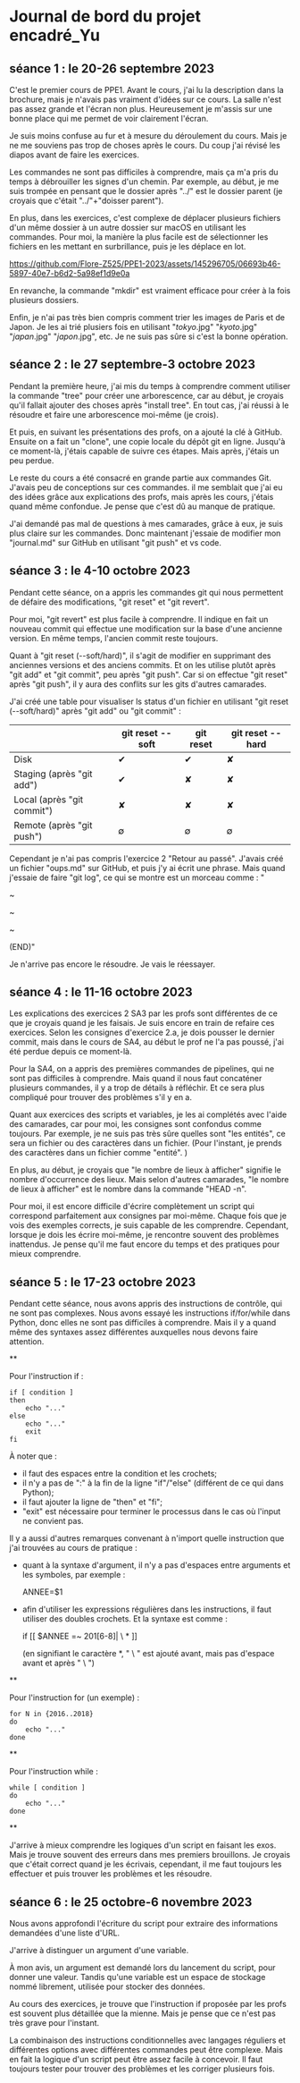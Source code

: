 # Journal de bord du projet encadré_Yu

## séance 1 : le 20-26 septembre 2023

C'est le premier cours de PPE1. Avant le cours, j'ai lu la description dans la brochure, mais je n'avais pas vraiment d'idées sur ce cours. La salle n'est pas assez grande et l'écran non plus. Heureusement je m'assis sur une bonne place qui me permet de voir clairement l'écran. 

Je suis moins confuse au fur et à mesure du déroulement du cours. Mais je ne me souviens pas trop de choses après le cours. Du coup j'ai révisé les diapos avant de faire les exercices. 
    
Les commandes ne sont pas difficiles à comprendre, mais ça m'a pris du temps à débrouiller les signes d'un chemin. Par exemple, au début, je me suis trompée en pensant que le dossier après "../" est le dossier parent (je croyais que c'était "../"+"doisser parent"). 
    
En plus, dans les exercices, c'est complexe de déplacer plusieurs fichiers d'un même dossier à un autre dossier sur macOS en utilisant les commandes. Pour moi, la manière la plus facile est de sélectionner les fichiers en les mettant en surbrillance, puis je les déplace en lot. 

https://github.com/Flore-Z525/PPE1-2023/assets/145296705/06693b46-5897-40e7-b6d2-5a98ef1d9e0a


En revanche, la commande "mkdir" est vraiment efficace pour créer à la fois plusieurs dossiers. 
    
Enfin, je n'ai pas très bien compris comment trier les images de Paris et de Japon. Je les ai trié plusiers fois en utilisant "*tokyo*.jpg" "*kyoto*.jpg" "*japan*.jpg" "*japon*.jpg", etc. Je ne suis pas sûre si c'est la bonne opération. 
  


## séance 2 : le 27 septembre-3 octobre 2023

Pendant la première heure, j'ai mis du temps à comprendre comment utiliser la commande "tree" pour créer une arborescence, car au début, je croyais qu'il fallait ajouter des choses après "install tree". En tout cas, j'ai réussi à le résoudre et faire une arborescence moi-même (je crois). 

Et puis, en suivant les présentations des profs, on a ajouté la clé à GitHub. Ensuite on a fait un "clone", une copie locale du dépôt git en ligne. Jusqu'à ce moment-là, j'étais capable de suivre ces étapes. Mais après, j'étais un peu perdue. 

Le reste du cours a été consacré en grande partie aux commandes Git. J'avais peu de conceptions sur ces commandes. il me semblait que j'ai eu des idées grâce aux explications des profs, mais après les cours, j'étais quand même confondue. Je pense que c'est dû au manque de pratique. 

J'ai demandé pas mal de questions à mes camarades, grâce à eux, je suis plus claire sur les commandes. Donc maintenant j'essaie de modifier mon "journal.md" sur GitHub en utilisant "git push" et vs code. 



## séance 3 : le 4-10 octobre 2023

Pendant cette séance, on a appris les commandes git qui nous permettent de défaire des modifications, "git reset" et "git revert". 

Pour moi, "git revert" est plus facile à comprendre. Il indique en fait un nouveau commit qui effectue une modification sur la base d'une ancienne version. En même temps, l'ancien commit reste toujours. 

Quant à "git reset (--soft/hard)", il s'agit de modifier en supprimant des anciennes versions et des anciens commits. Et on les utilise plutôt après "git add" et "git commit", peu après "git push". Car si on effectue "git reset" après "git push", il y aura des conflits sur les gits d'autres camarades. 

J'ai créé une table pour visualiser ls status d'un fichier en utilisant "git reset (--soft/hard)" après "git add" ou "git commit" :  

| |git reset --soft|git reset|git reset --hard|
| ------- | ------- | ------- | ------- |
|Disk|✔︎|✔︎|✘|
|Staging (après "git add")|✔︎|✘|✘|
|Local (après "git commit")|✘|✘|✘|
|Remote (après "git push")|∅|∅|∅|

Cependant je n'ai pas compris l'exercice 2 "Retour au passé". J'avais créé un fichier "oups.md" sur GitHub, et puis j'y ai écrit une phrase. Mais quand j'essaie de faire "git log", ce qui se montre est un morceau comme : "

~

~

~

(END)"

Je n'arrive pas encore le résoudre. Je vais le réessayer. 

## séance 4 : le 11-16 octobre 2023

Les explications des exercices 2 SA3 par les profs sont différentes de ce que je croyais quand je les faisais. Je suis encore en train de refaire ces exercices. Selon les consignes d'exercice 2.a, je dois pousser le dernier commit, mais dans le cours de SA4, au début le prof ne l'a pas poussé, j'ai été perdue depuis ce moment-là. 

Pour la SA4, on a appris des premières commandes de pipelines, qui ne sont pas difficiles à comprendre. Mais quand il nous faut concaténer plusieurs commandes, il y a trop de détails à réfléchir. Et ce sera plus compliqué pour trouver des problèmes s'il y en a. 

Quant aux exercices des scripts et variables, je les ai complétés avec l'aide des camarades, car pour moi, les consignes sont confondus comme toujours. Par exemple, je ne suis pas très sûre quelles sont "les entités", ce sera un fichier ou des caractères dans un fichier. (Pour l'instant, je prends des caractères dans un fichier comme "entité". )

En plus, au début, je croyais que "le nombre de lieux à afficher" signifie le nombre d'occurrence des lieux. Mais selon d'autres camarades, "le nombre de lieux à afficher" est le nombre dans la commande "HEAD -n". 

Pour moi, il est encore difficile d'écrire complètement un script qui correspond parfaitement aux consignes par moi-même. Chaque fois que je vois des exemples corrects, je suis capable de les comprendre. Cependant, lorsque je dois les écrire moi-même, je rencontre souvent des problèmes inattendus. Je pense qu'il me faut encore du temps et des pratiques pour mieux comprendre. 



## séance 5 : le 17-23 octobre 2023

Pendant cette séance, nous avons appris des instructions de contrôle, qui ne sont pas complexes. Nous avons essayé les instructions if/for/while dans Python, donc elles ne sont pas difficiles à comprendre. Mais il y a quand même des syntaxes assez différentes auxquelles nous devons faire attention. 

**

Pour l'instruction if : 

    if [ condition ] 
    then
        echo "..."
    else
        echo "..."
        exit
    fi

À noter que : 

- il faut des espaces entre la condition et les crochets;
- il n'y a pas de ":" à la fin de la ligne "if"/"else" (différent de ce qui dans Python);
- il faut ajouter la ligne de "then" et "fi";
- "exit" est nécessaire pour terminer le processus dans le cas où l'input ne convient pas. 


Il y a aussi d'autres remarques convenant à n'import quelle instruction que j'ai trouvées au cours de pratique : 

- quant à la syntaxe d'argument, il n'y a pas d'espaces entre arguments et les symboles, par exemple : 

    ANNEE=$1
- afin d'utiliser les expressions régulières dans les instructions, il faut utiliser des doubles crochets. Et la syntaxe est comme : 

    if [[ $ANNEE =~ 201[6-8]| \ * ]]

    (en signifiant le caractère *, " \ " est ajouté avant, mais pas d'espace avant et après " \ ")

**

Pour l'instruction for (un exemple) : 

    for N in {2016..2018}
    do
        echo "..."
    done

**

Pour l'instruction while : 

    while [ condition ]
    do
        echo "..."
    done

**

J'arrive à mieux comprendre les logiques d'un script en faisant les exos. Mais je trouve souvent des erreurs dans mes premiers brouillons. Je croyais que c'était correct quand je les écrivais, cependant, il me faut toujours les effectuer et puis trouver les problèmes et les résoudre. 



## séance 6 : le 25 octobre-6 novembre 2023

Nous avons approfondi l'écriture du script pour extraire des informations demandées d'une liste d'URL. 

J'arrive à distinguer un argument d'une variable. 

À mon avis, un argument est demandé lors du lancement du script, pour donner une valeur. Tandis qu'une variable est un espace de stockage nommé librement, utilisée pour stocker des données. 

Au cours des exercices, je trouve que l'instruction if proposée par les profs est souvent plus détaillée que la mienne. Mais je pense que ce n'est pas très grave pour l'instant. 

La combinaison des instructions conditionnelles avec langages réguliers et différentes options avec différentes commandes peut être complexe. Mais en fait la logique d'un script peut être assez facile à concevoir. Il faut toujours tester pour trouver des problèmes et les corriger plusieurs fois. 
